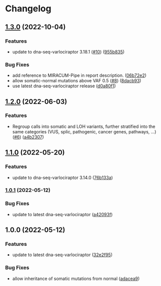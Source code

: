 # Changelog

## [1.3.0](https://www.github.com/snakemake-workflows/dna-seq-mtb/compare/v1.2.0...v1.3.0) (2022-10-04)


### Features

* update to dna-seq-varlociraptor 3.18.1 ([#10](https://www.github.com/snakemake-workflows/dna-seq-mtb/issues/10)) ([955b835](https://www.github.com/snakemake-workflows/dna-seq-mtb/commit/955b8356404b73b524918fe892a502e920721dd2))


### Bug Fixes

* add reference to MIRACUM-Pipe in report description. ([06b72e2](https://www.github.com/snakemake-workflows/dna-seq-mtb/commit/06b72e2952a6194b94ef01d763266d78dff51f00))
* allow somatic-normal mutations above VAF 0.5 ([#8](https://www.github.com/snakemake-workflows/dna-seq-mtb/issues/8)) ([8dacb93](https://www.github.com/snakemake-workflows/dna-seq-mtb/commit/8dacb93c51b1c7ad9482369cbeea0aacadff5fc9))
* use latest dna-seq-varlociraptor release ([d0a80f1](https://www.github.com/snakemake-workflows/dna-seq-mtb/commit/d0a80f1618b4ce747ef39799a7195fd5439c8643))

## [1.2.0](https://www.github.com/snakemake-workflows/dna-seq-mtb/compare/v1.1.0...v1.2.0) (2022-06-03)


### Features

* Regroup calls into somatic and LOH variants, further stratified into the same categories (VUS, splic, pathogenic, cancer genes, pathways, ...) ([#6](https://www.github.com/snakemake-workflows/dna-seq-mtb/issues/6)) ([a4b2307](https://www.github.com/snakemake-workflows/dna-seq-mtb/commit/a4b23078908ff90df0543dc3be71264e22354e52))

## [1.1.0](https://www.github.com/snakemake-workflows/dna-seq-mtb/compare/v1.0.1...v1.1.0) (2022-05-20)


### Features

* update to dna-seq-varlociraptor 3.14.0 ([76b133a](https://www.github.com/snakemake-workflows/dna-seq-mtb/commit/76b133a7b2ed422cd8f8836965a9f96142352176))

### [1.0.1](https://www.github.com/snakemake-workflows/dna-seq-mtb/compare/v1.0.0...v1.0.1) (2022-05-12)


### Bug Fixes

* update to latest dna-seq-varlociraptor ([a42093f](https://www.github.com/snakemake-workflows/dna-seq-mtb/commit/a42093f2cd9f6a6faedab78dd50ee3b295d1d6df))

## 1.0.0 (2022-05-12)


### Features

* update to latest dna-seq-varlociraptor ([32e2f95](https://www.github.com/snakemake-workflows/dna-seq-mtb/commit/32e2f95cd9d5a866edc3252a0ecb34259a51ecdd))


### Bug Fixes

* allow inheritance of somatic mutations from normal ([adacea9](https://www.github.com/snakemake-workflows/dna-seq-mtb/commit/adacea92024760483818adbe48321cd7bc43ffdd))
